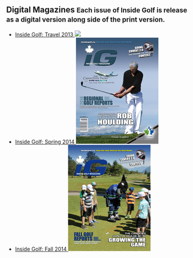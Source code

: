 ## Digital Magazines <small>Each issue of Inside Golf is release as a digital version along side of the print version.</small>

<div class="digital-magazines" markdown="1">

+ [Inside Golf: Travel 2013 ![](//placehold.it/220x283)](# "Inside Golf: Travel 2013")
+ [Inside Golf: Spring 2014 ![](/assets/images/covers/ig1404.jpg)](# "Inside Golf: Spring 2014")
+ [Inside Golf: Fall 2014 ![](/assets/images/covers/ig1408.jpg)](# "Inside Golf: Fall 2014")

</div>
